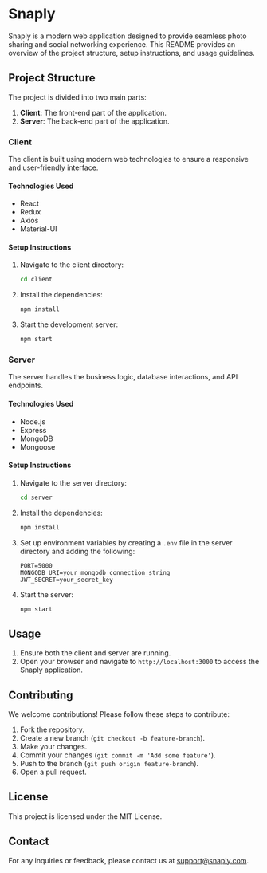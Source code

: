 # Snaply

Snaply is a modern web application designed to provide seamless photo sharing and social networking experience. This README provides an overview of the project structure, setup instructions, and usage guidelines.

## Project Structure

The project is divided into two main parts:
1. **Client**: The front-end part of the application.
2. **Server**: The back-end part of the application.

### Client

The client is built using modern web technologies to ensure a responsive and user-friendly interface.

#### Technologies Used
- React
- Redux
- Axios
- Material-UI

#### Setup Instructions

1. Navigate to the client directory:
    ```bash
    cd client
    ```
2. Install the dependencies:
    ```bash
    npm install
    ```
3. Start the development server:
    ```bash
    npm start
    ```

### Server

The server handles the business logic, database interactions, and API endpoints.

#### Technologies Used
- Node.js
- Express
- MongoDB
- Mongoose

#### Setup Instructions

1. Navigate to the server directory:
    ```bash
    cd server
    ```
2. Install the dependencies:
    ```bash
    npm install
    ```
3. Set up environment variables by creating a `.env` file in the server directory and adding the following:
    ```
    PORT=5000
    MONGODB_URI=your_mongodb_connection_string
    JWT_SECRET=your_secret_key
    ```
4. Start the server:
    ```bash
    npm start
    ```

## Usage

1. Ensure both the client and server are running.
2. Open your browser and navigate to `http://localhost:3000` to access the Snaply application.

## Contributing

We welcome contributions! Please follow these steps to contribute:
1. Fork the repository.
2. Create a new branch (`git checkout -b feature-branch`).
3. Make your changes.
4. Commit your changes (`git commit -m 'Add some feature'`).
5. Push to the branch (`git push origin feature-branch`).
6. Open a pull request.

## License

This project is licensed under the MIT License.

## Contact

For any inquiries or feedback, please contact us at [support@snaply.com](mailto:support@snaply.com).
